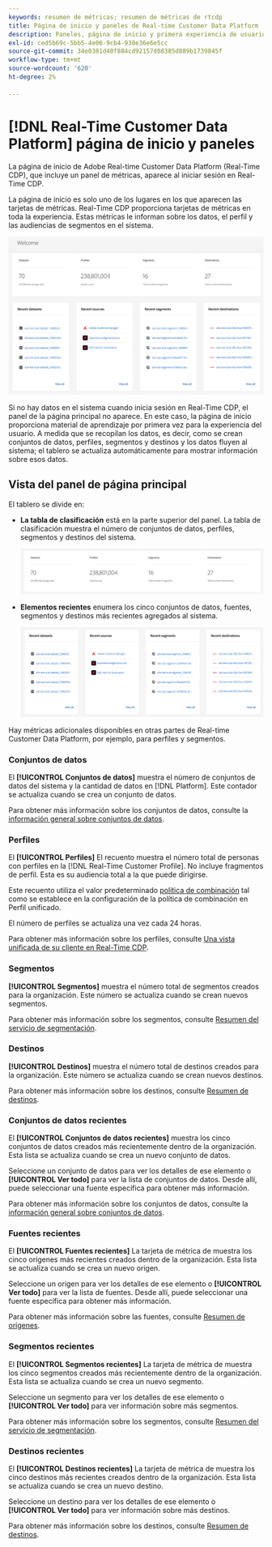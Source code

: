```yaml
---
keywords: resumen de métricas; resumen de métricas de rtcdp
title: Página de inicio y paneles de Real-time Customer Data Platform
description: Paneles, página de inicio y primera experiencia de usuario en Adobe Experience Platform
exl-id: ced5b69c-5bb5-4e06-9cb4-938e36e6e5cc
source-git-commit: 34e0381d40f884cd92157d08385d889b1739845f
workflow-type: tm+mt
source-wordcount: '620'
ht-degree: 2%

---
```


# [!DNL Real-Time Customer Data Platform] página de inicio y paneles

La página de inicio de Adobe Real-time Customer Data Platform (Real-Time CDP), que incluye un panel de métricas, aparece al iniciar sesión en Real-Time CDP.

La página de inicio es solo uno de los lugares en los que aparecen las tarjetas de métricas. Real-Time CDP proporciona tarjetas de métricas en toda la experiencia. Estas métricas le informan sobre los datos, el perfil y las audiencias de segmentos en el sistema.

![imagen](assets/home.png)

Si no hay datos en el sistema cuando inicia sesión en Real-Time CDP, el panel de la página principal no aparece. En este caso, la página de inicio proporciona material de aprendizaje por primera vez para la experiencia del usuario. A medida que se recopilan los datos, es decir, como <!--sources-->se crean conjuntos de datos, perfiles, segmentos y destinos y los datos fluyen al sistema; el tablero se actualiza automáticamente para mostrar información sobre esos datos<!-- in metric cards-->.

## Vista del panel de página principal

<!--The dashboard shows information in several areas. Each category of information displays for the time range shown beneath the data.-->

El tablero se divide en<!-- two areas.-->:

* **La tabla de clasificación** está en la parte superior del panel. La tabla de clasificación muestra el número de conjuntos de datos, perfiles, segmentos y destinos del sistema.

   ![imagen](assets/leaderboard.png)

<!-- * **Metric cards** display beneath the leaderboard. Metric cards show additional information, such as percentages or trends. Metric cards appear as data is collected.
    ![image](assets/home-metrics.jpg)
Some information is shown in different ways on both the leaderboard and metric cards. -->
* **Elementos recientes** enumera los cinco conjuntos de datos, fuentes, segmentos y destinos más recientes agregados al sistema.

   ![imagen](assets/recent.png)

Hay métricas adicionales disponibles en otras partes de Real-time Customer Data Platform, por ejemplo, para perfiles y segmentos.

### Conjuntos de datos

El **[!UICONTROL Conjuntos de datos]** muestra el número de conjuntos de datos del sistema y la cantidad de datos en [!DNL Platform]. Este contador se actualiza cuando se crea un conjunto de datos.

Para obtener más información sobre los conjuntos de datos, consulte la [información general sobre conjuntos de datos](../catalog/datasets/overview.md).

### Perfiles

El **[!UICONTROL Perfiles]** El recuento muestra el número total de personas con perfiles en la [!DNL Real-Time Customer Profile]. No incluye fragmentos de perfil. Esta es su audiencia total a la que puede dirigirse.

Este recuento utiliza el valor predeterminado [política de combinación](profile/merge-policies.md) tal como se establece en la configuración de la política de combinación en Perfil unificado.

El número de perfiles se actualiza una vez cada 24 horas.

Para obtener más información sobre los perfiles, consulte [Una vista unificada de su cliente en Real-Time CDP](profile/profile-overview.md).

### Segmentos

**[!UICONTROL Segmentos]** muestra el número total de segmentos creados para la organización. Este número se actualiza cuando se crean nuevos segmentos.

Para obtener más información sobre los segmentos, consulte [Resumen del servicio de segmentación](segmentation/segmentation-overview.md).

### Destinos

**[!UICONTROL Destinos]** muestra el número total de destinos creados para la organización. Este número se actualiza cuando se crean nuevos destinos.

Para obtener más información sobre los destinos, consulte [Resumen de destinos](destinations/overview.md).

<!-- ### Successful profile records

In the leaderboard **[!UICONTROL Successful profile records]** shows the total number of records that have been successfully processed into the profile.

There is also a metric card that shows the percentage of successful records. Select **[!UICONTROL View datasets]** to see more details about the profile records. Hover over the colored area of the graph to see additional details:

![image](assets/home-profilerecords-details.PNG)

The number of successful profile records is updated hourly. 

For more information about profiles, see [A unified view of your customer in Real-Time CDP](profile/profile-overview.md).

### Total profile records

The **[!UICONTROL Total profile records]** metric card shows the total number of data records enabled to feed into the profiles, and the percentage that are successful, updated once per day. This does not include all data in the data lake, because some data might not be enabled to feed into the profiles.

 Hover over the colored area of the graph to see additional details about the successful profiles:

![image](assets/home-profile-details.PNG)

Select **[!UICONTROL View profiles]** to see more details about the profile records.

For more information about profiles, see [A unified view of your customer in Real-Time CDP](profile/profile-overview.md).

For more information about viewing a specific profile, see [Profile viewer](profile/profile-viewer.md).

### Failed profile records

In the leaderboard, **[!UICONTROL Failed profile records]** counts the number of records that failed to process into the profile.

The **[!UICONTROL Failed profile records]** metric card shows this count, and includes a graphical representation that helps you see how failures have trended during the time shown below the graphic. This chart is updated hourly. Select **[!UICONTROL View datasets]** to see more details about the profile records.

The number of failed profile records is updated hourly. -->

### Conjuntos de datos recientes

El **[!UICONTROL Conjuntos de datos recientes]** muestra los cinco conjuntos de datos creados más recientemente dentro de la organización. Esta lista se actualiza cuando se crea un nuevo conjunto de datos.

Seleccione un conjunto de datos para ver los detalles de ese elemento o **[!UICONTROL Ver todo]** para ver la lista de conjuntos de datos. Desde allí, puede seleccionar una fuente específica para obtener más información.

Para obtener más información sobre los conjuntos de datos, consulte la [información general sobre conjuntos de datos](../catalog/datasets/overview.md).

### Fuentes recientes

El **[!UICONTROL Fuentes recientes]** La tarjeta de métrica de muestra los cinco orígenes más recientes creados dentro de la organización. Esta lista se actualiza cuando se crea un nuevo origen.

Seleccione un origen para ver los detalles de ese elemento o **[!UICONTROL Ver todo]** para ver la lista de fuentes. Desde allí, puede seleccionar una fuente específica para obtener más información.

Para obtener más información sobre las fuentes, consulte [Resumen de orígenes](sources/sources-overview.md).

### Segmentos recientes

El **[!UICONTROL Segmentos recientes]** La tarjeta de métrica de muestra los cinco segmentos creados más recientemente dentro de la organización. Esta lista se actualiza cuando se crea un nuevo segmento.

Seleccione un segmento para ver los detalles de ese elemento o **[!UICONTROL Ver todo]** para ver información sobre más segmentos.

Para obtener más información sobre los segmentos, consulte [Resumen del servicio de segmentación](segmentation/segmentation-overview.md).

### Destinos recientes

El **[!UICONTROL Destinos recientes]** La tarjeta de métrica de muestra los cinco destinos más recientes creados dentro de la organización. Esta lista se actualiza cuando se crea un nuevo destino.

Seleccione un destino para ver los detalles de ese elemento o **[!UICONTROL Ver todo]** para ver información sobre más destinos.

Para obtener más información sobre los destinos, consulte [Resumen de destinos](destinations/overview.md).
